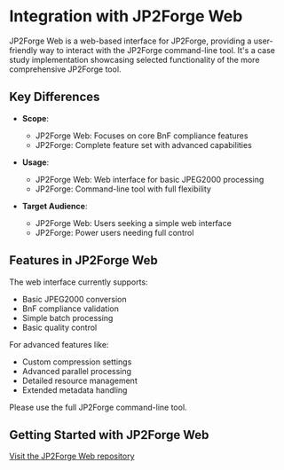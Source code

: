 # Integration with JP2Forge Web

JP2Forge Web is a web-based interface for JP2Forge, providing a user-friendly way to interact with the JP2Forge command-line tool. It's a case study implementation showcasing selected functionality of the more comprehensive JP2Forge tool.

## Key Differences

- **Scope**: 
  - JP2Forge Web: Focuses on core BnF compliance features
  - JP2Forge: Complete feature set with advanced capabilities

- **Usage**:
  - JP2Forge Web: Web interface for basic JPEG2000 processing
  - JP2Forge: Command-line tool with full flexibility

- **Target Audience**:
  - JP2Forge Web: Users seeking a simple web interface
  - JP2Forge: Power users needing full control

## Features in JP2Forge Web

The web interface currently supports:
- Basic JPEG2000 conversion
- BnF compliance validation
- Simple batch processing
- Basic quality control

For advanced features like:
- Custom compression settings
- Advanced parallel processing
- Detailed resource management
- Extended metadata handling

Please use the full JP2Forge command-line tool.

## Getting Started with JP2Forge Web

[Visit the JP2Forge Web repository](https://github.com/xy-liao/jp2forge_web)
